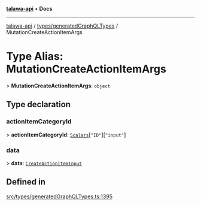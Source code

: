 [**talawa-api**](../../../README.md) • **Docs**

***

[talawa-api](../../../modules.md) / [types/generatedGraphQLTypes](../README.md) / MutationCreateActionItemArgs

# Type Alias: MutationCreateActionItemArgs

\> **MutationCreateActionItemArgs**: `object`

## Type declaration

### actionItemCategoryId

\> **actionItemCategoryId**: [`Scalars`](Scalars.md)\[`"ID"`\]\[`"input"`\]

### data

\> **data**: [`CreateActionItemInput`](CreateActionItemInput.md)

## Defined in

[src/types/generatedGraphQLTypes.ts:1395](https://github.com/PalisadoesFoundation/talawa-api/blob/f9e8275b1ddff2d3edcec79ee3b37c07998f6cc3/src/types/generatedGraphQLTypes.ts#L1395)
